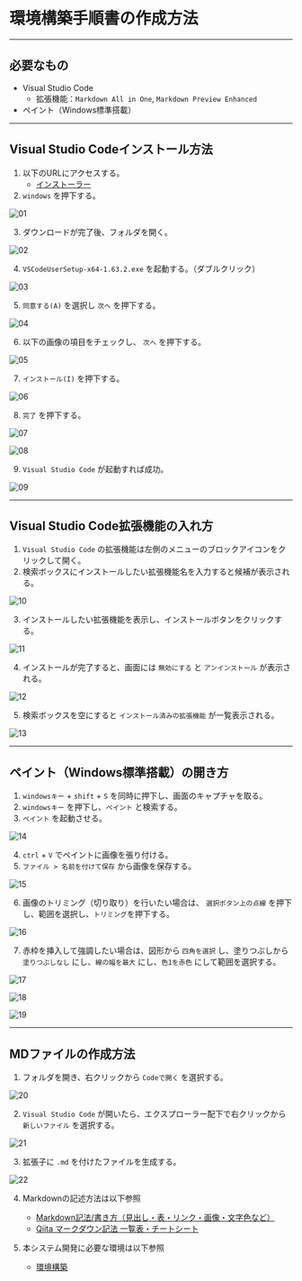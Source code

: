 # 環境構築手順書の作成方法

---

## 必要なもの
- Visual Studio Code
    - 拡張機能：`Markdown All in One`, `Markdown Preview Enhanced`
- ペイント（Windows標準搭載）

---

## Visual Studio Codeインストール方法

1. 以下のURLにアクセスする。
    - [インストーラー](https://code.visualstudio.com/download)
2. `windows` を押下する。

![01](./img/01.png)

3. ダウンロードが完了後、フォルダを開く。

![02](./img/02.png)

4. `VSCodeUserSetup-x64-1.63.2.exe` を起動する。（ダブルクリック）

![03](./img/03.png)

5. `同意する(A)` を選択し `次へ` を押下する。

![04](./img/04.png)

6. 以下の画像の項目をチェックし、 `次へ` を押下する。

![05](./img/05.png)

7. `インストール(I)` を押下する。

![06](./img/06.png)

8. `完了` を押下する。

![07](./img/07.png)

![08](./img/08.png)

9. `Visual Studio Code` が起動すれば成功。

![09](./img/09.png)

---

## Visual Studio Code拡張機能の入れ方

1. `Visual Studio Code` の拡張機能は左側のメニューのブロックアイコンをクリックして開く。
2. 検索ボックスにインストールしたい拡張機能名を入力すると候補が表示される。

![10](./img/10.png)

3. インストールしたい拡張機能を表示し、インストールボタンをクリックする。

![11](./img/11.png)

4. インストールが完了すると、画面には `無効にする` と `アンインストール` が表示される。

![12](./img/12.png)

5. 検索ボックスを空にすると `インストール済みの拡張機能` が一覧表示される。

![13](./img/13.png)

---

## ペイント（Windows標準搭載）の開き方

1. `windowsキー` + `shift` + `S` を同時に押下し、画面のキャプチャを取る。
2. `windowsキー` を押下し、`ペイント` と検索する。
3. `ペイント` を起動させる。

![14](./img/14.png)

4. `ctrl` + `V` でペイントに画像を張り付ける。
5. `ファイル > 名前を付けて保存` から画像を保存する。

![15](./img/15.png)

6. 画像のトリミング（切り取り）を行いたい場合は、 `選択ボタン上の点線` を押下し、範囲を選択し、`トリミング`を押下する。

![16](./img/16.png)

7. 赤枠を挿入して強調したい場合は、図形から `四角を選択` し、塗りつぶしから `塗りつぶしなし` にし、`線の幅を最大` にし、`色1を赤色` にして範囲を選択する。

![17](./img/17.png)

![18](./img/18.png)

![19](./img/19.png)

---

## MDファイルの作成方法
1. フォルダを開き、右クリックから `Codeで開く` を選択する。

![20](./img/20.png)

2. `Visual Studio Code` が開いたら、エクスプローラー配下で右クリックから `新しいファイル` を選択する。

![21](./img/21.png)

3. 拡張子に `.md` を付けたファイルを生成する。

![22](./img/22.png)

4. Markdownの記述方法は以下参照
    - [Markdown記法/書き方（見出し・表・リンク・画像・文字色など）](https://notepm.jp/help/how-to-markdown)
    - [Qiita マークダウン記法 一覧表・チートシート](https://qiita.com/kamorits/items/6f342da395ad57468ae3)

5. 本システム開発に必要な環境は以下参照
    - [環境構築](./01環境構築/環境構築一覧.md)